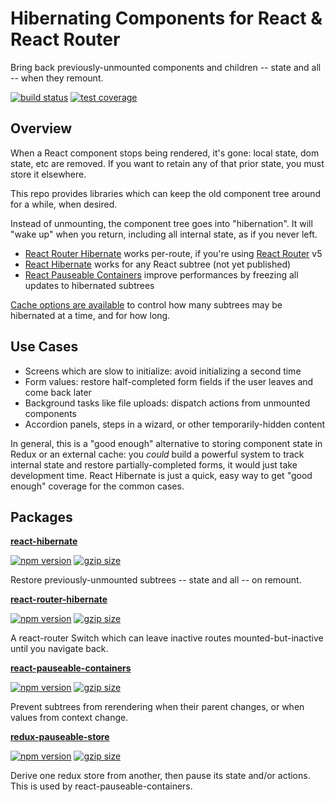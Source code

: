 # Hibernating Components for React & React Router

Bring back previously-unmounted components and children -- state and all -- when they remount.

[![build status](https://img.shields.io/travis/com/spautz/react-hibernate/master.svg)](https://travis-ci.com/spautz/react-hibernate/branches)
[![test coverage](https://img.shields.io/coveralls/github/spautz/react-hibernate/master.svg)](https://coveralls.io/github/spautz/react-hibernate?branch=master)

## Overview

When a React component stops being rendered, it's gone: local state, dom state, etc are removed. If you want to retain
any of that prior state, you must store it elsewhere.

This repo provides libraries which can keep the old component tree around for a while, when desired.

Instead of unmounting, the component tree goes into "hibernation". It will "wake up" when you return, including all
internal state, as if you never left.

- [React Router Hibernate](./packages/react-router-hibernate/) works per-route, if you're using
  [React Router](https://reacttraining.com/react-router/) v5
- [React Hibernate](./packages/react-hibernate/) works for any React subtree (not yet published)
- [React Pauseable Containers](./packages/react-pauseable-containers/) improve performances by freezing all updates
  to hibernated subtrees

[Cache options are available](https://github.com/spautz/limited-cache/#options) to control how many subtrees may be
hibernated at a time, and for how long.

## Use Cases

- Screens which are slow to initialize: avoid initializing a second time
- Form values: restore half-completed form fields if the user leaves and come back later
- Background tasks like file uploads: dispatch actions from unmounted components
- Accordion panels, steps in a wizard, or other temporarily-hidden content

In general, this is a "good enough" alternative to storing component state in Redux or an external cache: you _could_
build a powerful system to track internal state and restore partially-completed forms, it would just take development
time. React Hibernate is just a quick, easy way to get "good enough" coverage for the common cases.

## Packages

**[react-hibernate](./packages/react-hibernate/)**

[![npm version](https://img.shields.io/npm/v/react-hibernate.svg)](https://www.npmjs.com/package/react-hibernate)
[![gzip size](https://img.shields.io/bundlephobia/minzip/react-hibernate)](https://bundlephobia.com/result?p=react-hibernate@latest)

Restore previously-unmounted subtrees -- state and all -- on remount.

**[react-router-hibernate](./packages/react-router-hibernate/)**

[![npm version](https://img.shields.io/npm/v/react-router-hibernate.svg)](https://www.npmjs.com/package/react-router-hibernate)
[![gzip size](https://img.shields.io/bundlephobia/minzip/react-router-hibernate)](https://bundlephobia.com/result?p=react-router-hibernate@latest)

A react-router Switch which can leave inactive routes mounted-but-inactive until you navigate back.

**[react-pauseable-containers](./packages/react-pauseable-containers/)**

[![npm version](https://img.shields.io/npm/v/react-pauseable-containers.svg)](https://www.npmjs.com/package/react-pauseable-containers)
[![gzip size](https://img.shields.io/bundlephobia/minzip/react-pauseable-containers)](https://bundlephobia.com/result?p=react-pauseable-containers@latest)

Prevent subtrees from rerendering when their parent changes, or when values from context change.

**[redux-pauseable-store](./packages/redux-pauseable-store/)**

[![npm version](https://img.shields.io/npm/v/redux-pauseable-store.svg)](https://www.npmjs.com/package/redux-pauseable-store)
[![gzip size](https://img.shields.io/bundlephobia/minzip/redux-pauseable-store)](https://bundlephobia.com/result?p=redux-pauseable-store@latest)

Derive one redux store from another, then pause its state and/or actions. This is used by react-pauseable-containers.
